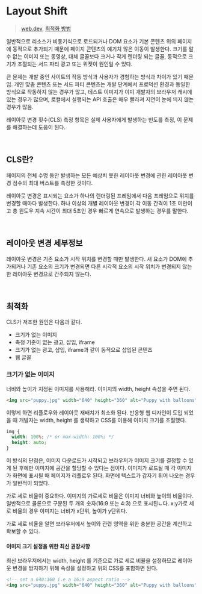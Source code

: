 # Layout Shift

> [web.dev](https://web.dev/articles/cls?hl=ko), [최적화 방법](https://web.dev/articles/optimize-cls?hl=ko)

일반적으로 리소스가 비동기식으로 로드되거나 DOM 요소가 기본 콘텐츠 위의 페이지에 동적으로 추가되기 때문에 페이지 콘텐츠의 예기치 않은 이동이 발생한다. 크기를 알 수 없는 이미지 또는 동영상, 대체 글꼴보다 크거나 작게 렌더링 되는 글꼴, 동적으로 크기가 조절되는 서드 파티 광고 또는 위젯이 원인일 수 있다.

큰 문제는 개발 중인 사이트의 작동 방식과 사용자가 경험하는 방식과 차이가 있기 때문임. 개인 맞춤 콘텐츠 또는 서드 파티 콘텐츠는 개발 단계에서 프로덕션 환경과 동일한 방식으로 작동하지 않는 경우가 많고, 테스트 이미지가 이미 개발자의 브라우저 캐시에 있는 경우가 많으며, 로컬에서 실행되는 API 호출은 매우 빨라져 지연이 눈에 띄지 않는 경우가 많음.

레이아웃 변경 횟수(CLS) 측정 항목은 실제 사용자에게 발생하는 빈도를 측정, 이 문제를 해결하는데 도움이 된다.

<br/>

## CLS란?

페이지의 전체 수명 동안 발생하는 모든 예상치 못한 레이아웃 변경에 관한 레이아웃 변경 점수의 최대 버스트를 측정한 것이다.

레이아웃 변경은 표시되는 요소가 하나의 렌더링된 프레임에서 다음 프레임으로 위치를 변경할 때마다 발생한다. 하나 이상의 개별 레이아웃 변경이 각 이동 간격이 1초 미만이고 총 윈도우 지속 시간이 최대 5초인 경우 빠르게 연속으로 발생하는 경우를 말한다.

<br/>

## 레이아웃 변경 세부정보

레이아웃 변경은 기존 요소가 시작 위치를 변경할 때만 발생한다. 새 요소가 DOM에 추가되거나 기존 요소의 크기가 변경되면 다른 시각적 요소의 시작 위치가 변경되지 않는 한 레이아웃 변경으로 간주되지 않는다.

<br/>

## 최적화

CLS가 저조한 원인은 다음과 같다.

- 크기가 없는 이미지
- 측정 기준이 없는 광고, 삽입, iframe
- 크기가 없는 광고, 삽입, iframe과 같이 동적으로 삽입된 콘텐츠
- 웹 글꼴

### 크기가 없는 이미지

너비와 높이가 지정된 이미지를 사용해라. 이미지의 width, height 속성을 주면 된다.

```html
<img src="puppy.jpg" width="640" height="360" alt="Puppy with balloons">
```

이렇게 하면 리플로우와 레이아웃 재배치가 최소화 된다. 반응형 웹 디자인이 도입 되었을 때 개발자는 width, height 를 생략하고 CSS를 이용해 이미지 크기를 조절했다.

```css
img {
  width: 100%; /* or max-width: 100%; */
  height: auto;
}
```

이 방식의 단점은, 이미지 다운로드가 시작되고 브라우저가 이미지 크기를 결정할 수 있게 된 후에만 이미지에 공간을 할당할 수 있다는 점이다. 이미지가 로드될 때 각 이미지가 화면에 표시될 때 페이지가 리플로우 된다. 화면에 텍스트가 갑자기 튀어 나오는 경우가 일반적이 되었다.

가로 세로 비율이 중요하다. 이미지의 가로세로 비율은 이미지 너비와 높이의 비율이다. 일반적으로 콜론으로 구분된 두 개의 숫자(16:9 또는 4:3) 으로 표시된ㄴ다. x:y가로 세로 비율의 경우 이미지는 너비가 x단위, 높이가 y단위다.

가로 세로 비율을 알면 브라우저에서 높이와 관련 영역을 위한 충분한 공간을 계산하고 확보할 수 있다.

#### 이미지 크기 설정을 위한 최신 권장사항

최신 브라우저에서는 width, height 를 기준으로 가로 세로 비율을 설정하므로 레이아웃 변경을 방지하기 위해 속성을 설정하고 위의 CSS를 포함하면 된다.

```html
<!-- set a 640:360 i.e a 16:9 aspect ratio -->
<img src="puppy.jpg" width="640" height="360" alt="Puppy with balloons">
```









































